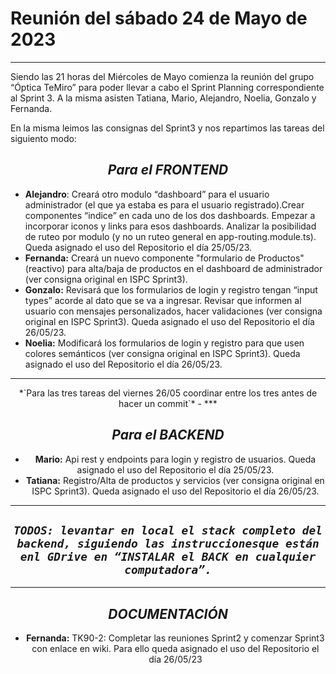 # Reunión del sábado 24 de Mayo de 2023
***

Siendo las 21 horas del Miércoles de Mayo comienza la reunión del grupo “Óptica TeMiro” para poder llevar a cabo el Sprint Planning correspondiente al Sprint 3. A la misma asisten Tatiana, Mario, Alejandro, Noelia, Gonzalo y Fernanda.

En la misma leimos las consignas del Sprint3 y  nos repartimos las tareas del siguiento modo:
<center>

## ***Para el FRONTEND*** </center>
- **Alejandro**:
Creará otro modulo “dashboard” para el usuario administrador (el que ya estaba es para el usuario registrado).Crear componentes “indice” en cada uno de los dos dashboards. Empezar a incorporar iconos y links para esos dashboards. Analizar la posibilidad de ruteo por modulo (y no un ruteo general en app-routing.module.ts). Queda asignado el uso del Repositorio el día 25/05/23.
- **Fernanda:**
Creará un nuevo componente "formulario de Productos" (reactivo) para alta/baja de productos en el dashboard de administrador  (ver consigna original en ISPC Sprint3).<br> 
- **Gonzalo:**
Revisará que los formularios de login y registro tengan “input types” acorde al dato que se va a ingresar. Revisar que informen al usuario con mensajes personalizados, hacer validaciones (ver consigna original en ISPC Sprint3). Queda asignado el uso del Repositorio el día 26/05/23. 
- **Noelia:**
Modificará los formularios de login y registro para que usen colores semánticos (ver consigna original en ISPC Sprint3). Queda asignado el uso del Repositorio el día 26/05/23. 
***

<center>*`Para las tres tareas del viernes 26/05 coordinar entre los tres antes de hacer un commit`*
-
***
<center>

## ***Para el BACKEND*** </center>

- **Mario:**
Api rest y endpoints para login y registro de usuarios. Queda asignado el uso del Repositorio el día 25/05/23.
- **Tatiana:**
Registro/Alta de productos y servicios (ver consigna original en ISPC Sprint3). Queda asignado el uso del Repositorio el día 26/05/23.
***
<center>

## ***`TODOS: levantar en local el stack completo del backend, siguiendo las instruccionesque están enl GDrive en “INSTALAR el BACK en cualquier computadora”.`***

***
</center>
<center>

## ***DOCUMENTACIÓN*** </center>

- **Fernanda:**
TK90-2: Completar las reuniones Sprint2 y comenzar Sprint3 con enlace en wiki. Para ello queda asignado el uso del Repositorio el día 26/05/23

